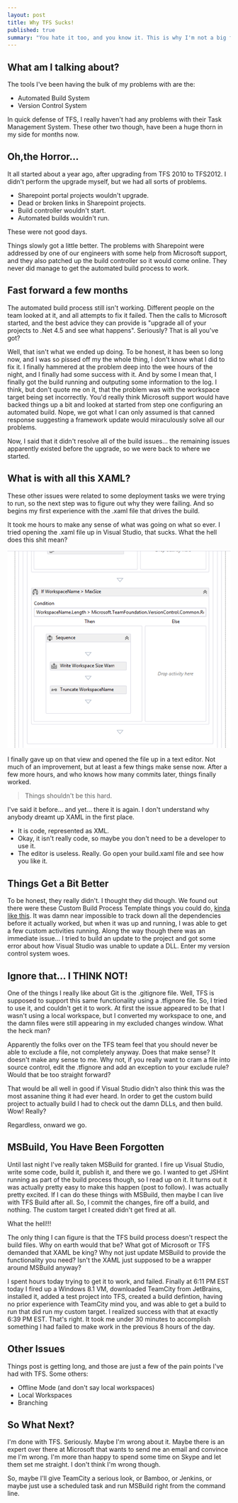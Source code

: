 ```yaml
---
layout: post
title: Why TFS Sucks!
published: true
summary: "You hate it too, and you know it. This is why I'm not a big fan of TFS and related tools these days."
---
```


## What am I talking about?

The tools I've been having the bulk of my problems with are the:
- Automated Build System
- Version Control System

In quick defense of TFS, I really haven't had any problems with their Task Management System. These other two though, have been a huge thorn in my side for months now.

## Oh,the Horror...

It all started about a year ago, after upgrading from TFS 2010 to TFS2012. I didn't perform the upgrade myself, but we had all sorts of problems.
- Sharepoint portal projects wouldn't upgrade.
- Dead or broken links in Sharepoint projects.
- Build controller wouldn't start.
- Automated builds wouldn't run.

These were not good days.

Things slowly got a little better. The problems with Sharepoint were addressed by one of our engineers with some help from Microsoft support, and they also patched up the build controller so it would come online. They never did manage to get the automated build process to work. 

## Fast forward a few months

The automated build process still isn't working. Different people on the team looked at it, and all attempts to fix it failed. Then the calls to Microsoft started, and the best advice they can provide is "upgrade all of your projects to .Net 4.5 and see what happens". Seriously? That is all you've got? 

Well, that isn't what we ended up doing. To be honest, it has been so long now, and I was so pissed off my the whole thing, I don't know what I did to fix it. I finally hammered at the problem deep into the wee hours of the night, and I finally had some success with it. And by some I mean that, I finally got the build running and outputing some information to the log. I think, but don't quote me on it, that the problem was with the workspace target being set incorrectly. You'd really think Microsoft support would have backed things up a bit and looked at started from step one configuring an automated build. Nope, we got what I can only assumed is that canned response suggesting a framework update would miraculously solve all our problems.

Now, I said that it didn't resolve all of the build issues... the remaining issues apparently existed before the upgrade, so we were back to where we started.

## What is with all this XAML?
These other issues were related to some deployment tasks we were trying to run, so the next step was to figure out why they were failing. And so begins my first experience with the .xaml file that drives the build.

It took me hours to make any sense of what was going on what so ever. I tried opening the .xaml file up in Visual Studio, that sucks. What the hell does this shit mean?

![XAML Editor](/assets/images/posts/tfs-sucks.PNG)

I finally gave up on that view and opened the file up in a text editor. Not much of an improvement, but at least a few things make sense now. After a few more hours, and who knows how many commits later, things finally worked. 

> Things shouldn't be this hard.

I've said it before... and yet... there it is again. I don't understand why anybody dreamt up XAML in the first place. 

- It is code, represented as XML.
- Okay, it isn't really code, so maybe you don't need to be a developer to use it.
- The editor is useless. Really. Go open your build.xaml file and see how you like it.

## Things Get a Bit Better
To be honest, they really didn't. I thought they did though. We found out there were these Custom Build Process Template things you could do, [kinda like this](http://msdn.microsoft.com/en-us/library/dd647551.aspx). It was damn near impossible to track down all the dependencies before it actually worked, but when it was up and running, I was able to get a few custom activities running. Along the way though there was an immediate issue... I tried to build an update to the project and got some error about how Visual Studio was unable to update a DLL. Enter my version control system woes.

## Ignore that... I THINK NOT!
One of the things I really like about Git is the .gitignore file. Well, TFS is supposed to support this same functionality using a .tfignore file. So, I tried to use it, and couldn't get it to work. At first the issue appeared to be that I wasn't using a local workspace, but I converted my workspace to one, and the damn files were still appearing in my excluded changes window. What the heck man?

Apparently the folks over on the TFS team feel that you should never be able to exclude a file, not completely anyway. Does that make sense? It doesn't make any sense to me. Why not, if you really want to cram a file into source control, edit the .tfignore and add an exception to your exclude rule? Would that be too straight forward? 

That would be all well in good if Visual Studio didn't also think this was the most assanine thing it had ever heard. In order to get the custom build project to actually build I had to check out the damn DLLs, and then build. Wow! Really?

Regardless, onward we go. 

## MSBuild, You Have Been Forgotten
Until last night I've really taken MSBuild for granted. I fire up Visual Studio, write some code, build it, publish it, and there we go. I wanted to get JSHint running as part of the build process though, so I read up on it. It turns out it was actually pretty easy to make this happen (post to follow). I was actually pretty excited. If I can do these things with MSBuild, then maybe I can live with TFS Build after all. So, I commit the changes, fire off a build, and nothing. The custom target I created didn't get fired at all.

What the hell!!!

The only thing I can figure is that the TFS build process doesn't respect the build files. Why on earth would that be? What got of Microsoft or TFS demanded that XAML be king? Why not just update MSBuild to provide the functionality you need? Isn't the XAML just supposed to be a wrapper around MSBuild anyway?

I spent hours today trying to get it to work, and failed. Finally at 6:11 PM EST today I fired up a Windows 8.1 VM, downloaded TeamCity from JetBrains, installed it, added a test project into TFS, created a build defintion, having no prior experience with TeamCity mind you, and was able to get a build to run that did run my custom target. I realized success with that at exactly 6:39 PM EST. That's right. It took me under 30 minutes to accomplish something I had failed to make work in the previous 8 hours of the day. 

## Other Issues
Things post is getting long, and those are just a few of the pain points I've had with TFS. Some others:

- Offline Mode (and don't say local workspaces)
- Local Workspaces
- Branching

## So What Next?
I'm done with TFS. Seriously. Maybe I'm wrong about it. Maybe there is an expert over there at Microsoft that wants to send me an email and convince me I'm wrong. I'm more than happy to spend some time on Skype and let them set me straight. I don't think I'm wrong though. 

So, maybe I'll give TeamCity a serious look, or Bamboo, or Jenkins, or maybe just use a scheduled task and run MSBuild right from the command line. 
